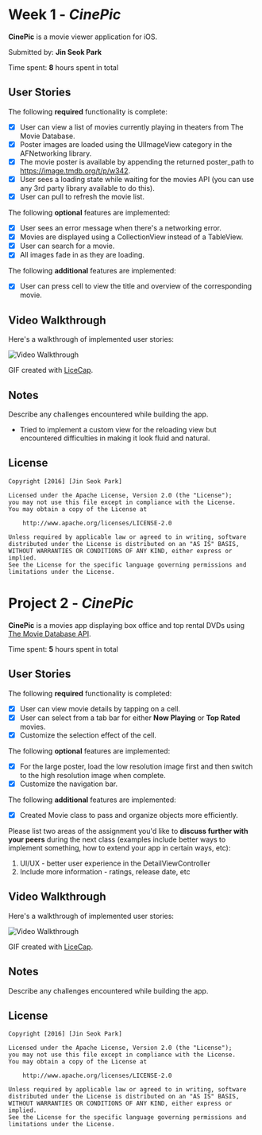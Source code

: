 # Week 1 - *CinePic*

**CinePic** is a movie viewer application for iOS.

Submitted by: **Jin Seok Park**

Time spent: **8** hours spent in total

## User Stories

The following **required** functionality is complete:

* [X] User can view a list of movies currently playing in theaters from The Movie Database.
* [X] Poster images are loaded using the UIImageView category in the AFNetworking library.
* [X] The movie poster is available by appending the returned poster_path to https://image.tmdb.org/t/p/w342.
* [X] User sees a loading state while waiting for the movies API (you can use any 3rd party library available to do this).
* [X] User can pull to refresh the movie list.

The following **optional** features are implemented:

* [X] User sees an error message when there's a networking error.
* [X] Movies are displayed using a CollectionView instead of a TableView.
* [X] User can search for a movie.
* [X] All images fade in as they are loading.

The following **additional** features are implemented:

- [X] User can press cell to view the title and overview of the corresponding movie.

## Video Walkthrough 

Here's a walkthrough of implemented user stories:

<img src='http://i.imgur.com/dz4wPtq.gif' title='Video Walkthrough' width='' alt='Video Walkthrough' />

GIF created with [LiceCap](http://www.cockos.com/licecap/).

## Notes

Describe any challenges encountered while building the app.
- Tried to implement a custom view for the reloading view but encountered difficulties in making it look fluid and natural.

## License

    Copyright [2016] [Jin Seok Park]

    Licensed under the Apache License, Version 2.0 (the "License");
    you may not use this file except in compliance with the License.
    You may obtain a copy of the License at

        http://www.apache.org/licenses/LICENSE-2.0

    Unless required by applicable law or agreed to in writing, software
    distributed under the License is distributed on an "AS IS" BASIS,
    WITHOUT WARRANTIES OR CONDITIONS OF ANY KIND, either express or implied.
    See the License for the specific language governing permissions and
    limitations under the License.



# Project 2 - *CinePic*

**CinePic** is a movies app displaying box office and top rental DVDs using [The Movie Database API](http://docs.themoviedb.apiary.io/#).

Time spent: **5** hours spent in total

## User Stories

The following **required** functionality is completed:

- [X] User can view movie details by tapping on a cell.
- [X] User can select from a tab bar for either **Now Playing** or **Top Rated** movies.
- [X] Customize the selection effect of the cell.

The following **optional** features are implemented:

- [X] For the large poster, load the low resolution image first and then switch to the high resolution image when complete.
- [X] Customize the navigation bar.

The following **additional** features are implemented:

- [X] Created Movie class to pass and organize objects more efficiently.

Please list two areas of the assignment you'd like to **discuss further with your peers** during the next class (examples include better ways to implement something, how to extend your app in certain ways, etc):

1. UI/UX - better user experience in the DetailViewController
2. Include more information - ratings, release date, etc

## Video Walkthrough 

Here's a walkthrough of implemented user stories:

<img src='http://i.imgur.com/link/to/your/gif/file.gif' title='Video Walkthrough' width='' alt='Video Walkthrough' />

GIF created with [LiceCap](http://www.cockos.com/licecap/).

## Notes

Describe any challenges encountered while building the app.

## License

    Copyright [2016] [Jin Seok Park]

    Licensed under the Apache License, Version 2.0 (the "License");
    you may not use this file except in compliance with the License.
    You may obtain a copy of the License at

        http://www.apache.org/licenses/LICENSE-2.0

    Unless required by applicable law or agreed to in writing, software
    distributed under the License is distributed on an "AS IS" BASIS,
    WITHOUT WARRANTIES OR CONDITIONS OF ANY KIND, either express or implied.
    See the License for the specific language governing permissions and
    limitations under the License.
